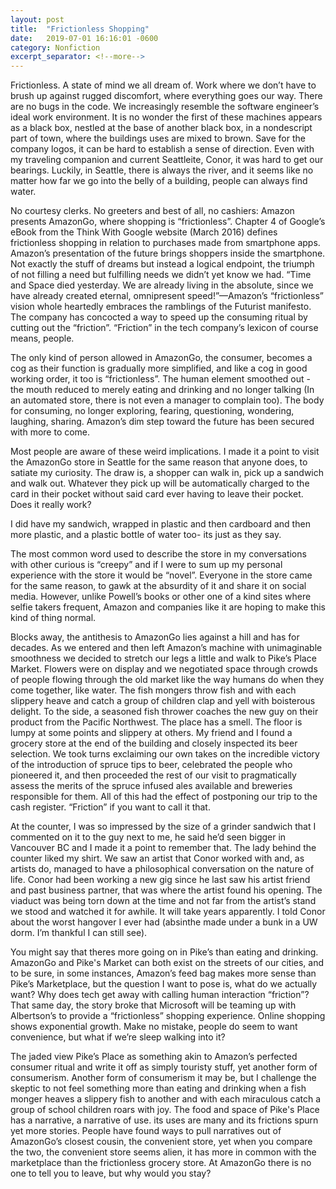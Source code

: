 ```yaml
---
layout: post
title:  "Frictionless Shopping"
date:   2019-07-01 16:16:01 -0600
category: Nonfiction
excerpt_separator: <!--more-->
---
```


Frictionless. A state of mind we all dream of. Work where we don’t have to brush up against rugged discomfort, where everything goes our way. There are no bugs in the code. We increasingly resemble the software engineer’s ideal work environment. It is no wonder the first of these machines appears as a black box, nestled at the base of another black box, in a nondescript part of town, where the buildings uses are mixed to brown. <!--more--> Save for the company logos, it can be hard to establish a sense of direction. Even with my traveling companion and current Seattleite, Conor, it was hard to get our bearings. Luckily, in Seattle, there is always the river, and it seems like no matter how far we go into the belly of a building, people can always find water.

No courtesy clerks. No greeters and best of all, no cashiers: Amazon presents AmazonGo, where shopping is “frictionless”. Chapter 4 of Google’s eBook from the Think With Google website (March 2016) defines frictionless shopping in relation to purchases made from smartphone apps. Amazon’s presentation of the future brings shoppers inside the smartphone. Not exactly the stuff of dreams but instead a logical endpoint, the triumph of not filling a need but fulfilling needs we didn’t yet know we had. “Time and Space died yesterday. We are already living in the absolute, since we have already created eternal, omnipresent speed!”—Amazon’s “frictionless” vision whole heartedly embraces the ramblings of the Futurist manifesto. The company has concocted a way to speed up the consuming ritual by cutting out the “friction”. “Friction” in the tech company’s lexicon of course means, people.

The only kind of person allowed in AmazonGo, the consumer, becomes a cog as their function is gradually more simplified, and like a cog in good working order, it too is “frictionless”. The human element smoothed out - the mouth reduced to merely eating and drinking and no longer talking (In an automated store, there is not even a manager to complain too). The body for consuming, no longer exploring, fearing, questioning, wondering, laughing, sharing. Amazon’s dim step toward the future has been secured with more to come.

Most people are aware of these weird implications. I made it a point to visit the AmazonGo store in Seattle for the same reason that anyone does, to satiate my curiosity. The draw is, a shopper can walk in, pick up a sandwich and walk out. Whatever they pick up will be automatically charged to the card in their pocket without said card ever having to leave their pocket. Does it really work?

I did have my sandwich, wrapped in plastic and then cardboard and then more plastic, and a plastic bottle of water too- its just as they say.

The most common word used to describe the store in my conversations with other curious is “creepy” and if I were to sum up my personal experience with the store it would be “novel”. Everyone in the store came for the same reason, to gawk at the absurdity of it and share it on social media. However, unlike Powell’s books or other one of a kind sites where selfie takers frequent, Amazon and companies like it are hoping to make this kind of thing normal.

Blocks away, the antithesis to AmazonGo lies against a hill and has for decades. As we entered and then left Amazon’s machine with unimaginable smoothness we decided to stretch our legs a little and walk to Pike’s Place Market. Flowers were on display and we negotiated space through crowds of people flowing through the old market like the way humans do when they come together, like water. The fish mongers throw fish and with each slippery heave and catch a group of children clap and yell with boisterous delight. To the side, a seasoned fish thrower coaches the new guy on their product from the Pacific Northwest. The place has a smell. The floor is lumpy at some points and slippery at others. My friend and I found a grocery store at the end of the building and closely inspected its beer selection. We took turns exclaiming our own takes on the incredible victory of the introduction of spruce tips to beer, celebrated the people who pioneered it, and then proceeded the rest of our visit to pragmatically assess the merits of the spruce infused ales available and breweries responsible for them. All of this had the effect of postponing our trip to the cash register. “Friction” if you want to call it that.

At the counter, I was so impressed by the size of a grinder sandwich that I commented on it to the guy next to me, he said he’d seen bigger in Vancouver BC and I made it a point to remember that. The lady behind the counter liked my shirt. We saw an artist that Conor worked with and, as artists do, managed to have a philosophical conversation on the nature of life. Conor had been working a new gig since he last saw his artist friend and past business partner,  that was where the artist found his opening. The viaduct was being torn down at the time and not far from the artist’s stand we stood and watched it for awhile. It will take years apparently. I told Conor about the worst hangover I ever had (absinthe made under a bunk in a UW dorm. I’m thankful I can still see).

You might say that theres more going on in Pike’s than eating and drinking. AmazonGo and Pike's Market can both exist on the streets of our cities, and to be sure, in some instances, Amazon’s feed bag makes more sense than Pike’s Marketplace, but the question I want to pose is, what do we actually want? Why does tech get away with calling human interaction “friction”? That same day, the story broke that Microsoft will be teaming up with Albertson’s to provide a “frictionless” shopping experience. Online shopping shows exponential growth. Make no mistake, people do seem to want convenience, but what if we’re sleep walking into it?

The jaded view Pike’s Place as something akin to Amazon’s perfected consumer ritual and write it off as simply touristy stuff, yet another form of consumerism. Another form of consumerism it may be, but I challenge the skeptic to not feel something more than eating and drinking when a fish monger heaves a slippery fish to another and with each miraculous catch a group of school children roars with joy.  The food and space of Pike's Place has a narrative, a narrative of use. its uses are many and its frictions spurn yet more stories. People have found ways to pull narratives out of AmazonGo’s closest cousin, the convenient store, yet when you compare the two, the convenient store seems alien, it has more in common with the marketplace than the frictionless grocery store. At AmazonGo there is no one to tell you to leave, but why would you stay?
